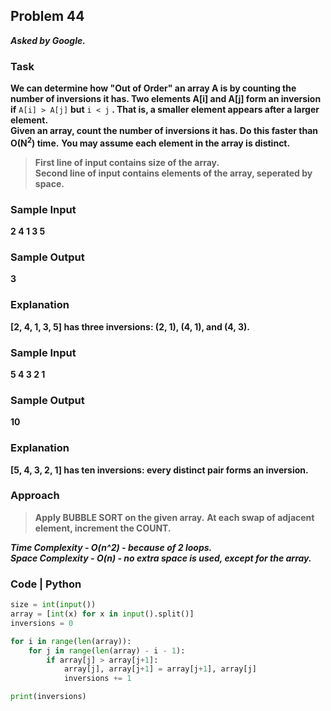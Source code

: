 ## Problem 44
***Asked by Google.***
### Task
**We can determine how "Out of Order" an array A is by counting the number of inversions it has. Two elements A[i] and A[j] form an inversion if** `A[i] > A[j]` **but** `i < j` **. That is, a smaller element appears after a larger element.**  
**Given an array, count the number of inversions it has. Do this faster than O(N<sup>2</sup>) time.**
**You may assume each element in the array is distinct.**
>**First line of input contains size of the array.**  
>**Second line of input contains elements of the array, seperated by space.**
### Sample Input
**2 4 1 3 5**
### Sample Output
**3**
### Explanation
**[2, 4, 1, 3, 5] has three inversions: (2, 1), (4, 1), and (4, 3).**
### Sample Input
**5 4 3 2 1**
### Sample Output
**10**
### Explanation
**[5, 4, 3, 2, 1] has ten inversions: every distinct pair forms an inversion.**

### Approach 
>**Apply BUBBLE SORT on the given array.**
>**At each swap of adjacent element, increment the COUNT.**

***Time Complexity - O(n^2) - because of 2 loops.***    
***Space Complexity - O(n) - no extra space is used, except for the array.***

### Code | Python
```python
size = int(input())
array = [int(x) for x in input().split()]
inversions = 0

for i in range(len(array)): 
    for j in range(len(array) - i - 1):
        if array[j] > array[j+1]:
            array[j], array[j+1] = array[j+1], array[j]
            inversions += 1

print(inversions)
```
